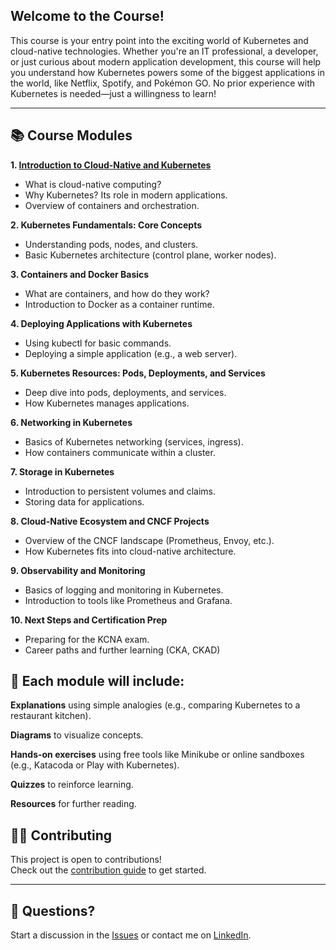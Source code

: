 ## Welcome to the Course!

This course is your entry point into the exciting world of Kubernetes and cloud-native technologies. Whether you're an IT professional, a developer, or just curious about modern application development, this course will help you understand how Kubernetes powers some of the biggest applications in the world, like Netflix, Spotify, and Pokémon GO. No prior experience with Kubernetes is needed—just a willingness to learn!

---

## 📚 Course Modules

**1. [Introduction to Cloud-Native and Kubernetes](modules/01-Introduction.md)**

- What is cloud-native computing?
- Why Kubernetes? Its role in modern applications.
- Overview of containers and orchestration.

**2. Kubernetes Fundamentals: Core Concepts**

- Understanding pods, nodes, and clusters.
- Basic Kubernetes architecture (control plane, worker nodes).

**3. Containers and Docker Basics**

- What are containers, and how do they work?
- Introduction to Docker as a container runtime.

**4. Deploying Applications with Kubernetes**

- Using kubectl for basic commands.
- Deploying a simple application (e.g., a web server).

**5. Kubernetes Resources: Pods, Deployments, and Services**

- Deep dive into pods, deployments, and services.
- How Kubernetes manages applications.

**6. Networking in Kubernetes**

- Basics of Kubernetes networking (services, ingress).
- How containers communicate within a cluster.

**7. Storage in Kubernetes**

- Introduction to persistent volumes and claims.
- Storing data for applications.

**8. Cloud-Native Ecosystem and CNCF Projects**

- Overview of the CNCF landscape (Prometheus, Envoy, etc.).
- How Kubernetes fits into cloud-native architecture.

**9. Observability and Monitoring**

- Basics of logging and monitoring in Kubernetes.
- Introduction to tools like Prometheus and Grafana.

**10. Next Steps and Certification Prep**

- Preparing for the KCNA exam.
- Career paths and further learning (CKA, CKAD)


## 🎯 Each module will include:

**Explanations** using simple analogies (e.g., comparing Kubernetes to a restaurant kitchen).

**Diagrams** to visualize concepts.

**Hands-on exercises** using free tools like Minikube or online sandboxes (e.g., Katacoda or Play with Kubernetes).

**Quizzes** to reinforce learning.

**Resources** for further reading.

## 🧑‍💻 Contributing

This project is open to contributions!  
Check out the [contribution guide](./CONTRIBUTING.md) to get started.

---

## 💬 Questions?

Start a discussion in the [Issues](https://github.com/WycliffeAlphus/Introduction-to-Kubernetes-and-Cloud-Native-Technologies/issues) or contact me on [LinkedIn](https://www.linkedin.com/in/wycliffe-alphus-onyango).



